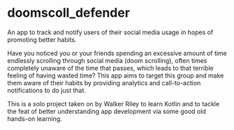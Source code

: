 # doomscoll_defender
An app to track and notify users of their social media usage in hopes of promoting better habits.

Have you noticed you or your friends spending an excessive amount of time endlessly scrolling through social media (doom scrolling), often times completely unaware of the time that passes, which leads to that terrible feeling of having wasted time? This app aims to target this group and make them aware of their habits by providing analytics and call-to-action notifications to do just that. 

This is a solo project taken on by Walker Riley to learn Kotlin and to tackle the feat of better understanding app development via some good old hands-on learning. 

